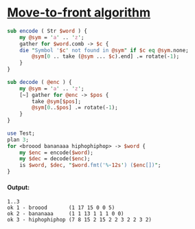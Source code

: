 [1]: http://rosettacode.org/wiki/Move-to-front_algorithm

# [Move-to-front algorithm][1]

```perl
sub encode ( Str $word ) {
    my @sym = 'a' .. 'z';
    gather for $word.comb -> $c {
	die "Symbol '$c' not found in @sym" if $c eq @sym.none;
        @sym[0 .. take (@sym ... $c).end] .= rotate(-1);
    }
}
 
sub decode ( @enc ) {
    my @sym = 'a' .. 'z';
    [~] gather for @enc -> $pos {
        take @sym[$pos];
        @sym[0..$pos] .= rotate(-1);
    }
}
 
use Test;
plan 3;
for <broood bananaaa hiphophiphop> -> $word {
    my $enc = encode($word);
    my $dec = decode($enc);
    is $word, $dec, "$word.fmt('%-12s') ($enc[])";
}
```

#### Output:
```
1..3
ok 1 - broood       (1 17 15 0 0 5)
ok 2 - bananaaa     (1 1 13 1 1 1 0 0)
ok 3 - hiphophiphop (7 8 15 2 15 2 2 3 2 2 3 2)
```